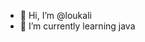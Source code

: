 - 👋 Hi, I’m @loukali
- 🌱 I’m currently learning java

<!---
loukali/loukali is a ✨ special ✨ repository because its `README.md` (this file) appears on your GitHub profile.
You can click the Preview link to take a look at your changes.
--->
